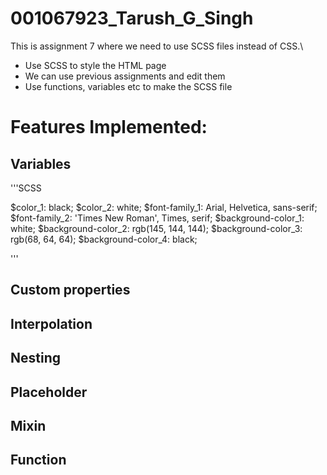 # 001067923_Tarush_G_Singh
This is assignment 7 where we need to use SCSS files instead of CSS.\

- Use SCSS to style the HTML page
- We can use previous assignments and edit them
- Use functions, variables etc to make the SCSS file


# Features Implemented:

## Variables
'''SCSS

$color_1: black;
$color_2: white;
$font-family_1: Arial, Helvetica, sans-serif;
$font-family_2: 'Times New Roman', Times, serif;
$background-color_1: white;
$background-color_2: rgb(145, 144, 144);
$background-color_3: rgb(68, 64, 64);
$background-color_4: black;

'''
## Custom properties

## Interpolation

## Nesting

## Placeholder

## Mixin

## Function
